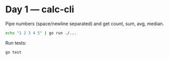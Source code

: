 # Day 1 — calc-cli

Pipe numbers (space/newline separated) and get count, sum, avg, median.

```bash
echo "1 2 3 4 5" | go run ./...
```

Run tests:
```bash
go test
```
